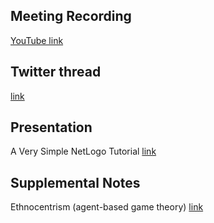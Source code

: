 ## Meeting Recording

[YouTube link](https://www.youtube.com/watch?v=LWAqf4A_SCk)

## Twitter thread

[link](https://twitter.com/Orthogonal_Lab/status/1294682840702033921)

## Presentation

A Very Simple NetLogo Tutorial [link](https://docs.google.com/presentation/d/1POV1etB3GVZ5JQIq_m721E7IdOMgQDyhc4P0BLOcAqs/edit#slide=id.g8fd93de248_0_123)

## Supplemental Notes

Ethnocentrism (agent-based game theory) [link](https://ccl.northwestern.edu/netlogo/models/Ethnocentrism)

